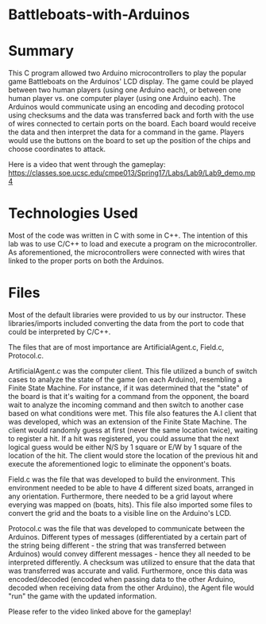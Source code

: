 # Battleboats-with-Arduinos

# Summary #
This C program allowed two Arduino microcontrollers to play the popular game Battleboats on the Arduinos' LCD display. The game could be played between two human players (using one Arduino each), or between one human player vs. one computer player (using one Arduino each). The Arduinos would communicate using an encoding and decoding protocol using checksums and the data was transferred back and forth with the use of wires connected to certain ports on the board. Each board would receive the data and then interpret the data for a command in the game. Players would use the buttons on the board to set up the position of the chips and choose coordinates to attack. 

Here is a video that went through the gameplay: https://classes.soe.ucsc.edu/cmpe013/Spring17/Labs/Lab9/Lab9_demo.mp4

# Technologies Used #
Most of the code was written in C with some in C++. The intention of this lab was to use C/C++ to load and execute a program on the microcontroller. As aforementioned, the microcontrollers were connected with wires that linked to the proper ports on both the Arduinos. 

# Files #
Most of the default libraries were provided to us by our instructor. These libraries/imports included converting the data from the port to code that could be interpreted by C/C++. 

The files that are of most importance are ArtificialAgent.c, Field.c, Protocol.c. 

ArtificialAgent.c was the computer client. This file utilized a bunch of switch cases to analyze the state of the game (on each Arduino), resembling a Finite State Machine. For instance, if it was determined that the "state" of the board is that it's waiting for a command from the opponent, the board wait to analyze the incoming command and then switch to another case based on what conditions were met. This file also features the A.I client that was developed, which was an extension of the Finite State Machine. The client would randomly guess at first (never the same location twice), waiting to register a hit. If a hit was registered, you could assume that the next logical guess would be either N/S by 1 square or E/W by 1 square of the location of the hit. The client would store the location of the previous hit and execute the aforementioned logic to eliminate the opponent's boats.

Field.c was the file that was developed to build the environment. This environment needed to be able to have 4 different sized boats, arranged in any orientation. Furthermore, there needed to be a grid layout where everying was mapped on (boats, hits). This file also imported some files to convert the grid and the boats to a visible line on the Arduino's LCD. 

Protocol.c was the file that was developed to communicate between the Arduinos. Different types of messages (differentiated by a certain part of the string being different - the string that was transferred between Arduinos) would convey different messages - hence they all needed to be interpreted differently. A checksum was utilized to ensure that the data that was transferred was accurate and valid. Furthermore, once this data was encoded/decoded (encoded when passing data to the other Arduino, decoded when receiving data from the other Arduino), the Agent file would "run" the game with the updated information.

Please refer to the video linked above for the gameplay!
